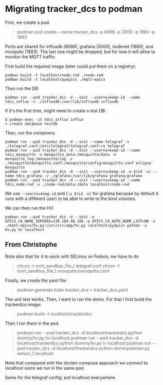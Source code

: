 Migrating tracker_dcs to podman
===

First, we create a pod:

> podman pod create --name tracker_dcs -p 8086 -p 3000 -p 1880 -p 1883

Ports are shared for influxdb (8086), grafana (3000), nodered (1880), and mosquito (1883). The last one might be dropped, but for now it will allow to monitor the MQTT traffic.

First build the required image (later could put them on a registry):

```
podman build -t localhost/node-red ./node-red
podman build -t localhost/pyepics ./mqtt-epics
```

Then run the DB:
```
podman run --pod tracker_dcs -d --init --userns=keep-id --name tdcs_influx -v ./influxdb:/var/lib/influxdb influxdb
```
If it's the first time, might need to create a test DB:
```
$ podman exec -it tdcs_influx influx
> create database testdb
```

Then, run the containers:

```
podman run --pod tracker_dcs -d --init --name telegraf -v ./telegraf.conf:/etc/telegraf/telegraf.conf:ro telegraf
podman run --pod tracker_dcs -d --init --userns=keep-id --name tdcs_mosquitto -v mosquitto_data:/mosquitto/data -v mosquitto_log:/mosquitto/log -v ./mosquitto/mosquitto.conf:/mosquitto/config/mosquitto.conf eclipse-mosquitto
podman run --pod tracker_dcs -d --init --userns=keep-id -u $(id -u) --name tdcs_grafana -v ./grafana:/var/lib/grafana grafana/grafana
podman run --pod tracker_dcs -d --init --userns=keep-id --name tdcs_node-red -v ./node-red/data:/data localhost/node-red
```

We use `--userns=keep-id` and (`-u $(id -u)` for grafana because by default it runs with a different user) to be able to write to the bind volumes.

We can then run the HV:
```
podman run --pod tracker_dcs -d --init -e EPICS_CA_NAME_SERVERS=130.104.48.188 -e EPICS_CA_AUTO_ADDR_LIST=NO -v ./mqtt-epics/hv.py:/usr/src/app/hv.py localhost/pyepics python -u hv.py hv localhost
```


## From Christophe

Note also that for it to work with SELinux on Fedora, we have to do
> chcon -t svirt_sandbox_file_t telegraf.conf
> chcon -t svirt_sandbox_file_t mosquitto/mosquitto.conf 

Finally, we create the yaml file:
>podman generate kube tracker_dcs > tracker_dcs.yaml

The unit test works.
Then, I want to run the demo. For that I first build the trackerdcs image:
>podman build -t localhost/trackerdcs .

Then I run them in the pod.

>podman run --pod tracker_dcs -d localhost/trackerdcs python dummy/hv.py hv localhost
>podman run --pod tracker_dcs -d localhost/trackerdcs python dummy/hv.py lv localhost
>podman run --pod tracker_dcs -d localhost/trackerdcs python dummy/sensor.py sensor_1 localhost

Note that compared with the docker-compose approach we connect to localhost since we run in the same pod.

Same for the telegraf config: put localhost everywhere.

